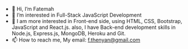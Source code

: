 - 👋 Hi, I’m Fatemah
- 👀 I’m interested in Full-Stack JavaScript Development
- 🌱 I am more interested in Front-end side, using HTML, CSS, Bootstrap, JavaScript and React.js. also, I have Back-end development skills in Node.js, Express.js, MongoDB, Heroku and Git.
- 📫 How to reach me, My email: f.thenyan@gmail.com

<!---
Fatemah-th/Fatemah-th is a ✨ special ✨ repository because its `README.md` (this file) appears on your GitHub profile.
You can click the Preview link to take a look at your changes.
--->
